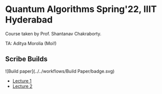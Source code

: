 # Quantum Algorithms Spring'22, IIIT Hyderabad

Course taken by Prof. Shantanav Chakraborty.

TA: Aditya Morolia (Moi!)

## Scribe Builds

![Build paper](../../workflows/Build Paper/badge.svg)

- [Lecture 1](../../raw/build/lecture_1.pdf)
- [Lecture 2](../../raw/build/lecture_2.pdf)


